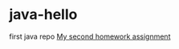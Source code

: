# java-hello
first java repo
[My second homework assignment](https://github.com/ShadowDragonGem/java-hello/tree/collectionsHomework/src/collectionHomework)
